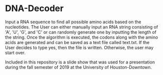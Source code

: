 # DNA-Decoder
Input a RNA sequence to find all possible amino acids based on the nucleotides. 
The User can either manually input an RNA string consisting of 'A', 'U', 'G', and 'C' or can randomly generate one by inputting the length of the string.
Once the algorithm is executed, the codons along with the amino acids are generated and can be saved as a text file called text.txt. If the 
User decides to type yes, then the file is written. Otherwise, the user may start over. 


Included in this repository is a slide show that was used for a presentation during the fall semester of 2019 at the University of Houston-Downtown. 
